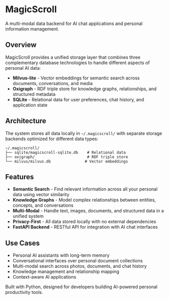 # MagicScroll

A multi-modal data backend for AI chat applications and personal information management.

## Overview

MagicScroll provides a unified storage layer that combines three complementary database technologies to handle different aspects of personal AI data:

- **Milvus-lite** - Vector embeddings for semantic search across documents, conversations, and media
- **Oxigraph** - RDF triple store for knowledge graphs, relationships, and structured metadata  
- **SQLite** - Relational data for user preferences, chat history, and application state

## Architecture

The system stores all data locally in `~/.magicscroll/` with separate storage backends optimized for different data types:

```
~/.magicscroll/
├── sqlite/magicscroll-sqlite.db    # Relational data
├── oxigraph/                       # RDF triple store  
└── milvus/milvus.db               # Vector embeddings
```

## Features

- **Semantic Search** - Find relevant information across all your personal data using vector similarity
- **Knowledge Graphs** - Model complex relationships between entities, concepts, and conversations
- **Multi-Modal** - Handle text, images, documents, and structured data in a unified system
- **Privacy-First** - All data stored locally with no external dependencies
- **FastAPI Backend** - RESTful API for integration with AI chat interfaces

## Use Cases

- Personal AI assistants with long-term memory
- Conversational interfaces over personal document collections  
- Multi-modal search across photos, documents, and chat history
- Knowledge management and relationship mapping
- Context-aware AI applications

Built with Python, designed for developers building AI-powered personal productivity tools.

